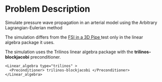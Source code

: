 
# **Problem Description**

Simulate pressure wave propagation in an arterial model using the Arbitrary Lagrangian-Eulerian method

The simulation differs from the <a href="https://github.com/SimVascular/svFSIplus/tree/main/tests/cases/fsi/pipe_3d"> FSI in a 3D Pipe </a> test only in the linear algebra package it uses.

The simulation uses the Trilinos linear algebra package with the **trilinos-blockjacobi** preconditioner.
```
<Linear_algebra type="trilinos" >
  <Preconditioner> trilinos-blockjacobi </Preconditioner>
</Linear_algebra>
```

